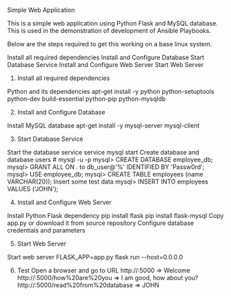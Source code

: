 Simple Web Application

This is a simple web application using Python Flask and MySQL database. This is used in the demonstration of development of Ansible Playbooks.

Below are the steps required to get this working on a base linux system.

Install all required dependencies
Install and Configure Database
Start Database Service
Install and Configure Web Server
Start Web Server


1. Install all required dependencies

Python and its dependencies
    apt-get install -y python python-setuptools python-dev build-essential python-pip python-mysqldb

2. Install and Configure Database

Install MySQL database
    apt-get install -y mysql-server mysql-client

3. Start Database Service

Start the database service
    service mysql start
Create database and database users
    # mysql -u <username> -p
    mysql> CREATE DATABASE employee_db;
    mysql> GRANT ALL ON *.* to db_user@'%' IDENTIFIED BY 'Passw0rd';
    mysql> USE employee_db;
    mysql> CREATE TABLE employees (name VARCHAR(20));
Insert some test data
    mysql> INSERT INTO employees VALUES ('JOHN');

4. Install and Configure Web Server

Install Python Flask dependency
    pip install flask
    pip install flask-mysql
Copy app.py or download it from source repository
Configure database credentials and parameters

5. Start Web Server

Start web server
    FLASK_APP=app.py flask run --host=0.0.0.0

6. Test
Open a browser and go to URL
    http://<IP>:5000                            => Welcome
    http://<IP>:5000/how%20are%20you            => I am good, how about you?
    http://<IP>:5000/read%20from%20database     => JOHN